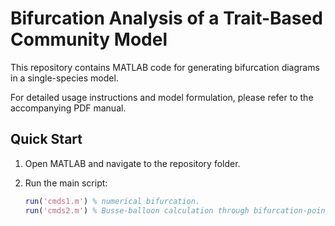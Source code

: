 # Bifurcation Analysis of a Trait-Based Community Model

This repository contains MATLAB code for generating bifurcation diagrams in a single-species model. 

For detailed usage instructions and model formulation, please refer to the accompanying PDF manual.

## Quick Start

1. Open MATLAB and navigate to the repository folder.
2. Run the main script:

   ```matlab
   run('cmds1.m') % numerical bifurcation.
   run('cmds2.m') % Busse-balloon calculation through bifurcation-point continuation.

